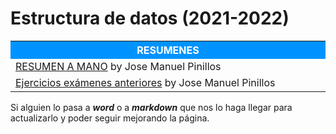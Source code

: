 # Estructura de datos (2021-2022)



<table>  
	<tr style="background-color: rgb(0, 147, 255);">
    	<th width="60%" style="color:#FFFFFF">RESUMENES</th>
	</tr>   
    <tr>
		<td><a href="Resumenes/Estructura de datos.pdf">RESUMEN A MANO</a> by Jose Manuel Pinillos</td>
    </tr>
    <tr>
		<td><a href="Resumenes/Ejercicios exámenes.pdf">Ejercicios exámenes anteriores</a> by Jose Manuel Pinillos</td>
    </tr>     
</table>


Si alguien lo pasa a ***word*** o a ***markdown*** que nos lo haga llegar para actualizarlo y poder seguir mejorando la página.
